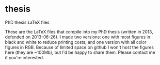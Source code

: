 # thesis
PhD thesis LaTeX files

These are the LaTeX files that compile into my PhD thesis (written in 2013, defended on 2013-06-26). I made two versions: one with most figures in black and white to reduce printing costs, and one version with all color figures in RGB. Because of limited space on github I won't host the figures here (they are ~100Mb), but I'd be happy to share them. Please contact me if you're interested.
